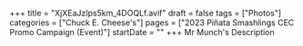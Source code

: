 +++
title = "XjXEaJzIps5km_4DOQLf.avif"
draft = false
tags = ["Photos"]
categories = ["Chuck E. Cheese's"]
pages = ["2023 Piñata Smashlings CEC Promo Campaign (Event)"]
startDate = ""
+++
Mr Munch's Description
